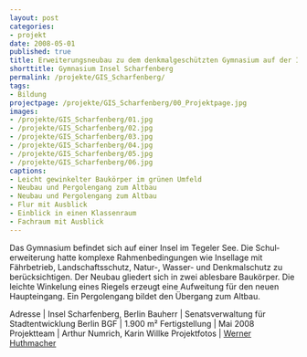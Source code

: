 ```yaml
---
layout: post
categories:
- projekt
date: 2008-05-01
published: true
title: Erweiterungsneubau zu dem denkmalgeschützten Gymnasium auf der Insel Scharfenberg
shorttitle: Gymnasium Insel Scharfenberg
permalink: /projekte/GIS_Scharfenberg/
tags: 
- Bildung
projectpage: /projekte/GIS_Scharfenberg/00_Projektpage.jpg
images:
- /projekte/GIS_Scharfenberg/01.jpg
- /projekte/GIS_Scharfenberg/02.jpg
- /projekte/GIS_Scharfenberg/03.jpg
- /projekte/GIS_Scharfenberg/04.jpg
- /projekte/GIS_Scharfenberg/05.jpg
- /projekte/GIS_Scharfenberg/06.jpg
captions:
- Leicht gewinkelter Baukörper im grünen Umfeld
- Neubau und Pergolengang zum Altbau
- Neubau und Pergolengang zum Altbau
- Flur mit Ausblick
- Einblick in einen Klassenraum
- Fachraum mit Ausblick
---
```

Das Gymnasium befindet sich auf einer Insel im Tegeler See. Die Schul­erweiterung hatte komplexe Rahmenbedingungen wie Insellage mit Fährbetrieb, Landschaftsschutz, ­Natur-, ­Wasser- und Denkmalschutz zu berücksichtigen. Der Neubau gliedert sich in zwei ablesbare Baukörper. Die leichte Winkelung eines Riegels erzeugt eine Aufweitung für den neuen Haupteingang. Ein Pergolengang bildet den Übergang zum Altbau.

Adresse			|	Insel Scharfenberg, Berlin
Bauherr			|	Senatsverwaltung für Stadtentwicklung Berlin
BGF				|	1.900 m²
Fertigstellung	|	Mai 2008
Projektteam		|	Arthur Numrich, Karin Willke
Projektfotos	|	[Werner Huthmacher](http://www.werner-huthmacher.de/)